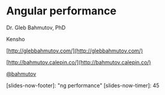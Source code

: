 # Angular performance

Dr. Gleb Bahmutov, PhD

Kensho

[http://glebbahmutov.com/](http://glebbahmutov.com/)

[http://bahmutov.calepin.co/](http://bahmutov.calepin.co/)

[@bahmutov](https://twitter.com/bahmutov)

[slides-now-theme]: "full"
[slides-now-footer]: "ng performance"
[slides-now-timer]: 45
